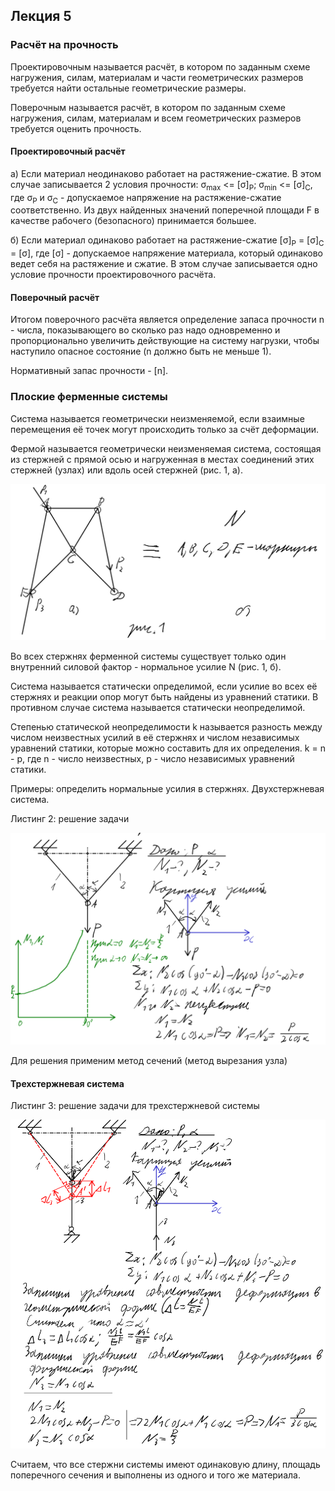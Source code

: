 ## Лекция 5

### Расчёт на прочность

Проектировочным называется расчёт, в котором по заданным схеме нагружения, силам, материалам и части геометрических размеров требуется найти остальные геометрические размеры.

Поверочным называется расчёт, в котором по заданным схеме нагружения, силам, материалам и всем геометрических размеров требуется оценить прочность.

#### Проектировочный расчёт

а) Если материал неодинаково работает на растяжение-сжатие. В этом случае записывается 2 условия прочности: <a>&sigma;<sub>max</sub></a> <= \[<a>&sigma;]<sub>Р</sub></a>; <a>&sigma;<sub>min</sub></a> <= \[<a>&sigma;]<sub>С</sub></a>, где <a>&sigma;<sub>Р</sub></a> и <a>&sigma;<sub>С</sub></a> - допускаемое напряжение на растяжение-сжатие соответственно. Из двух найденных значений поперечной площади F в качестве рабочего (безопасного) принимается большее.

б) Если материал одинаково работает на растяжение-сжатие \[<a>&sigma;]<sub>Р</sub></a> = \[<a>&sigma;]<sub>С</sub></a> = \[<a>&sigma;]</a>, где \[<a>&sigma;]</a> - допускаемое напряжение материала, который одинаково ведет себя на растяжение и сжатие. В этом случае записывается одно условие прочности проектировочного расчёта.

#### Поверочный расчёт

Итогом поверочного расчёта является определение запаса прочности n - числа, показывающего во сколько раз надо одновременно и пропорционально увеличить действующие на систему нагрузки, чтобы наступило опасное состояние (n должно быть не меньше 1).

Нормативный запас прочности - \[n\].

### Плоские ферменные системы

Система называется геометрически неизменяемой, если взаимные перемещения её точек могут происходить только за счёт деформации.

Фермой называется геометрически неизменяемая система, состоящая из стержней с прямой осью и нагруженная в местах соединений этих стержней (узлах) или вдоль осей стержней (рис. 1, а).

<img src=../../source-figures/stre-mat-lect5-fig1.png>

Во всех стержнях ферменной системы существует только один внутренний силовой фактор - нормальное усилие N (рис. 1, б).

Система называется статически определимой, если усилие во всех её стержнях и реакции опор могут быть найдены из уравнений статики. В противном случае система называется статически неопределимой.

Степенью статической неопределимости k называется разность между числом неизвестных усилий в её стержнях и числом независимых уравнений статики, которые можно составить для их определения. k = n - p, где n - число неизвестных, p - число независимых уравнений статики.

Примеры: определить нормальные усилия в стержнях. Двухстержневая система.

Листинг 2: решение задачи

<img src=../../source-figures/stre-mat-lect5-list2.png>

Для решения применим метод сечений (метод вырезания узла)

#### Трехстержневая система

Листинг 3: решение задачи для трехстержневой системы

<img src=../../source-figures/stre-mat-lect5-list3.png>

Считаем, что все стержни системы имеют одинаковую длину, площадь поперечного сечения и выполнены из одного и того же материала.
